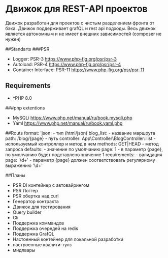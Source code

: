 # Движок для REST-API проектов
Движок разработан для проектов с чистым разделением фронта от бэка. Движок поддерживает grafQL и rest api подходы.
Весь движок является автономным и не имеет внешних зависимостей (composer не нужен)


##Standarts
###PSR
- Logger: PSR-3 https://www.php-fig.org/psr/psr-3
- Autoload: PSR-4 https://www.php-fig.org/psr/psr-4
- Container Interface: PSR-11 https://www.php-fig.org/psr/psr-11

## Requirements

- ^PHP 8.0

###php extentions
- MySQLi https://www.php.net/manual/ru/book.mysqli.php
- Yaml https://www.php.net/manual/ru/book.yaml.php

##Routs format:
'json:                                                 - тип (html/json)
  blog_list:                                          - название маршрута
    path:       /blog/{page}                          - путь
    controller: App\Controller\BlogController::list   - используемый контроллер и метод в нем
    methods:    GET|HEAD                              - метод запроса
    defaults:                                         - значение по умолчанию
      page: 1                                         - в параметр {page}, по умолчанию будет подставлено значение 1
    requirements:                                     - валидация
      page: '\d+'                                     - параметр {page} должен соответствовать регулярному выражению '\d+'

##Планы

- PSR DI контейнер c автовайрингом
- PSR Логгер
- PSR обертка над curl
- Генератор контракта
- Движок для тестирования
- Query builder
- Cli
- Поддержка коммандов
- Поддержка очередей на redis
- Поддержка GrafQL
- Настоенный контейнер для локальной разработки
- настроенные квалити-тулз
- мидлвары